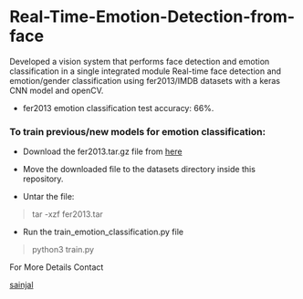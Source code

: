 # Real-Time-Emotion-Detection-from-face
Developed a vision system that performs face detection and emotion classification in a single integrated module
Real-time face detection and emotion/gender classification using fer2013/IMDB datasets with a keras CNN model and openCV.

* fer2013 emotion classification test accuracy: 66%.





### To train previous/new models for emotion classification:


* Download the fer2013.tar.gz file from [here](https://www.kaggle.com/c/challenges-in-representation-learning-facial-expression-recognition-challenge/data)

* Move the downloaded file to the datasets directory inside this repository.

* Untar the file:
> tar -xzf fer2013.tar

* Run the train_emotion_classification.py file
> python3 train.py

For More Details Contact

[sainjal](https://www.facebook.com/sainjal.poly)
